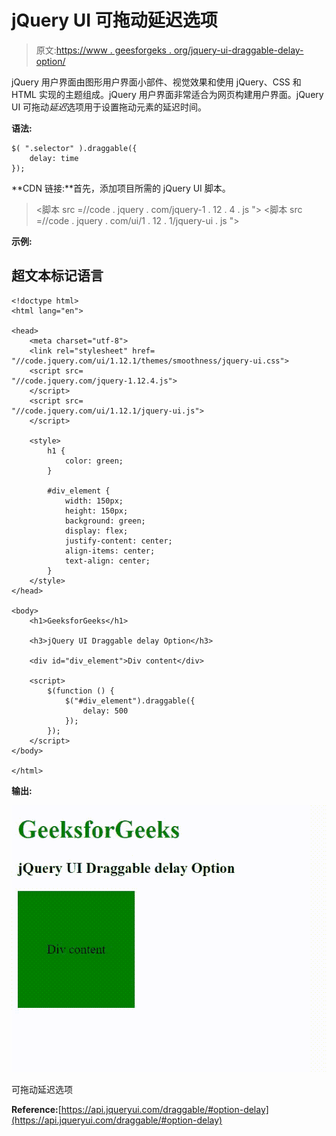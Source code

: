# jQuery UI 可拖动延迟选项

> 原文:[https://www . geesforgeks . org/jquery-ui-draggable-delay-option/](https://www.geeksforgeeks.org/jquery-ui-draggable-delay-option/)

jQuery 用户界面由图形用户界面小部件、视觉效果和使用 jQuery、CSS 和 HTML 实现的主题组成。jQuery 用户界面非常适合为网页构建用户界面。jQuery UI 可拖动*延迟*选项用于设置拖动元素的延迟时间。

**语法:**

```
$( ".selector" ).draggable({
    delay: time
});
```

**CDN 链接:**首先，添加项目所需的 jQuery UI 脚本。

> <link rel="”stylesheet”" href="”//code.jquery.com/ui/1.12.1/themes/smoothness/jquery-ui.css”">
> <脚本 src =//code . jquery . com/jquery-1 . 12 . 4 . js "></脚本>
> <脚本 src =//code . jquery . com/ui/1 . 12 . 1/jquery-ui . js "></脚本>

**示例:**

## 超文本标记语言

```
<!doctype html>
<html lang="en">

<head>
    <meta charset="utf-8">
    <link rel="stylesheet" href=
"//code.jquery.com/ui/1.12.1/themes/smoothness/jquery-ui.css">
    <script src=
"//code.jquery.com/jquery-1.12.4.js">
    </script>
    <script src=
"//code.jquery.com/ui/1.12.1/jquery-ui.js">
    </script>

    <style>
        h1 {
            color: green;
        }

        #div_element {
            width: 150px;
            height: 150px;
            background: green;
            display: flex;
            justify-content: center;
            align-items: center;
            text-align: center;
        }
    </style>
</head>

<body>
    <h1>GeeksforGeeks</h1>

    <h3>jQuery UI Draggable delay Option</h3>

    <div id="div_element">Div content</div>

    <script>
        $(function () {
            $("#div_element").draggable({
                delay: 500
            });
        });
    </script>
</body>

</html>
```

**输出:**

![](img/0c820d2874586338c049742f88ffe3cf.png)

可拖动延迟选项

**Reference:**[https://api.jqueryui.com/draggable/#option-delay](https://api.jqueryui.com/draggable/#option-delay)